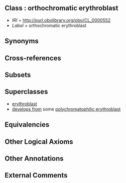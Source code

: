 
## Class : orthochromatic erythroblast

 * *IRI* = http://purl.obolibrary.org/obo/CL_0000552
 * *Label* = orthochromatic erythroblast

## Synonyms


## Cross-references


## Subsets


## Superclasses

 * [erythroblast](../../CL/65/CL_0000765.md)
 * [develops from](../../RO/02/RO_0002202.md) some [polychromatophilic erythroblast](../../CL/50/CL_0000550.md)

## Equivalencies


## Other Logical Axioms


## Other Annotations


## External Comments

